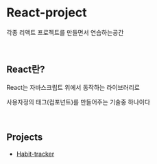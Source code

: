 # React-project

각종 리액트 프로젝트를 만들면서 연습하는공간

<br>

## React란?

React는 자바스크립트 위에서 동작하는 라이브러리로

사용자정의 태그(컴포넌트)를 만들어주는 기술중 하나이다

<br>

## Projects

* [Habit-tracker]()





